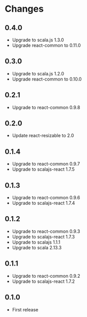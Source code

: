 # Changes

## 0.4.0

* Upgrade to scala.js 1.3.0
* Upgrade react-common to 0.11.0

## 0.3.0

* Upgrade to scala.js 1.2.0
* Upgrade react-common to 0.10.0

## 0.2.1

* Upgrade to react-common 0.9.8

## 0.2.0

* Update react-resizable to 2.0

## 0.1.4

* Upgrade to react-common 0.9.7
* Upgrade to scalajs-react 1.7.5

## 0.1.3

* Upgrade to react-common 0.9.6
* Upgrade to scalajs-react 1.7.4

## 0.1.2

* Upgrade to react-common 0.9.3
* Upgrade to scalajs-react 1.7.3
* Upgrade to scalajs 1.1.1
* Upgrade to scala 2.13.3

## 0.1.1

* Upgrade to react-common 0.9.2
* Upgrade to scalajs-react 1.7.2

## 0.1.0

* First release
